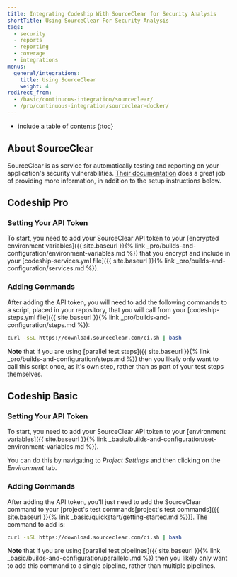 ```yaml
---
title: Integrating Codeship With SourceClear for Security Analysis
shortTitle: Using SourceClear For Security Analysis
tags:
  - security
  - reports
  - reporting
  - coverage
  - integrations
menus:
  general/integrations:
    title: Using SourceClear
    weight: 4
redirect_from:
  - /basic/continuous-integration/sourceclear/
  - /pro/continuous-integration/sourceclear-docker/    
---
```


* include a table of contents
{:toc}

## About SourceClear

SourceClear is as service for automatically testing and reporting on your application's security vulnerabilities. [Their documentation](https://www.sourceclear.com/docs/) does a great job of providing more information, in addition to the setup instructions below.

## Codeship Pro

### Setting Your API Token

To start, you need to add your SourceClear API token to your [encrypted environment variables]({{ site.baseurl }}{% link _pro/builds-and-configuration/environment-variables.md %}) that you encrypt and include in your [codeship-services.yml file]({{ site.baseurl }}{% link _pro/builds-and-configuration/services.md %}).

### Adding Commands

After adding the API token, you will need to add the following commands to a script, placed in your repository, that you will call from your [codeship-steps.yml file]({{ site.baseurl }}{% link _pro/builds-and-configuration/steps.md %}):


```bash
curl -sSL https://download.sourceclear.com/ci.sh | bash
 ```

**Note** that if you are using [parallel test steps]({{ site.baseurl }}{% link _pro/builds-and-configuration/steps.md %}) then you likely only want to call this script once, as it's own step, rather than as part of your test steps themselves.

## Codeship Basic

### Setting Your API Token

To start, you need to add your SourceClear API token to your [environment variables]({{ site.baseurl }}{% link _basic/builds-and-configuration/set-environment-variables.md %}).

You can do this by navigating to _Project Settings_ and then clicking on the _Environment_ tab.

### Adding Commands

After adding the API token, you'll just need to add the SourceClear command to your [project's test commands[project's test commands]({{ site.baseurl }}{% link _basic/quickstart/getting-started.md %})]. The command to add is:

```bash
curl -sSL https://download.sourceclear.com/ci.sh | bash
 ```

**Note** that if you are using [parallel test pipelines]({{ site.baseurl }}{% link _basic/builds-and-configuration/parallelci.md %}) then you likely only want to add this command to a single pipeline, rather than multiple pipelines.
